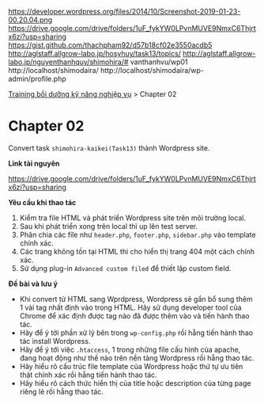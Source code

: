 https://developer.wordpress.org/files/2014/10/Screenshot-2019-01-23-00.20.04.png
https://drive.google.com/drive/folders/1uF_fykYW0LPvnMUVE9NmxC6Thjrtx6zi?usp=sharing
https://gist.github.com/thachpham92/d57b18cf02e3550acdb5
http://aglstaff.allgrow-labo.jp/hosyhuy/task13/topics/
http://aglstaff.allgrow-labo.jp/nguyenthanhquy/shimohira/#
vanthanhvu/wp01
http://localhost/shimodaira/
http://localhost/shimodaira/wp-admin/profile.php

[Training bồi dưỡng kỹ năng nghiệp vụ](./_training_term_for_practical_standard-vn.md) > Chapter 02

# Chapter 02

Convert task `shimohira-kaikei(Task13)` thành Wordpress site.

**Link tài nguyên**

https://drive.google.com/drive/folders/1uF_fykYW0LPvnMUVE9NmxC6Thjrtx6zi?usp=sharing

**Yêu cầu khi thao tác**

1. Kiểm tra file HTML và phát triển Wordpress site trên môi trường local.
2. Sau khi phát triển xong trên local thì up lên test server.
3. Phân chia các file như `header.php`, `footer.php`, `sidebar.php` vào template chính xác.
4. Các trang không tồn tại HTML thì cho hiển thị trang 404 một cách chính xác.
5. Sử dụng plug-in `Advanced custom filed` để thiết lập custom field.

**Đề bài và lưu ý**

- Khi convert từ HTML sang Wprdpress, Wordpress sẽ gắn bổ sung thêm 1 vài tag nhất định vào trong HTML. Hãy sử dụng developer tool của Chrome để xác định được tag nào đã được thêm vào và tiến hành thao tác.
- Hãy để ý tới phần xử lý bên trong `wp-config.php` rồi hẵng tiến hành thao tác install Wordpress.
- Hãy để ý tới việc `.htaccess`, 1 trong những file cấu hình của apache, đang hoạt động như thế nào trên nền tảng Wordpress rồi hẵng thao tác.
- Hãy hiểu rõ cấu trúc file template của Wordpress hoặc thứ tự ưu tiên thật chính xác rồi hẵng tiến hành thao tác.
- Hãy hiểu rõ cách thức hiển thị của title hoặc description của từng page riêng lẻ rồi hẵng thao tác.
